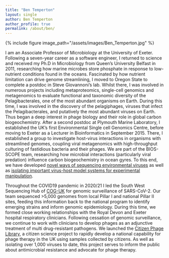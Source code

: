 ```yaml
---
title: "Ben Temperton"
layout: single
author: Ben Temperton
author_profile: true
permalink: /about/ben/
---
```

{% include figure image_path="/assets/images/Ben_Temperton.jpg" %}

I am an Associate Professor of Microbiology at the University of Exeter. Following a seven-year career as a software engineer, I returned to science and received my Ph.D in Microbiology from Queen’s University Belfast in 2011, researching how marine microbes store phosphate in response to low-nutrient conditions found in the oceans. Fascinated by how nutrient limitation can drive genome streamlining, I moved to Oregon State to complete a postdoc in Steve Giovannoni’s lab. Whilst there, I was involved in numerous projects including metaproteomics, single-cell genomics and metagenomics to evaluate functional and taxonomic diversity of the Pelagibacterales, one of the most abundant organisms on Earth. During this time, I was involved in the discovery of the pelagiphages, viruses that infect the Pelagibacterales, and putatively the most abundant viruses on Earth. Thus began a deep interest in phage biology and their role in global carbon biogeochemistry. After a second postdoc at Plymouth Marine Laboratory, I established the UK’s first Environmental Single cell Genomics Centre, before moving to Exeter as a Lecturer in Bioinformatics in September 2015. There, I established a group to investigate host-virus interactions in organisms with streamlined genomes, coupling viral metagenomics with high-throughput culturing of fastidious bacteria and their phages. We are part of the BIOS-SCOPE team, researching how microbial interactions (particularly viral predation) influence carbon biogeochemistry in ocean gyres. To this end, we have developed [novel ways of sequencing environmental viruses](http://dx.doi.org/10.7717/peerj.6800) as well as [isolating important virus-host model systems for experimental manipulation](http://dx.doi.org/10.1038/s41396-020-00872-z).

Throughout the COVID19 pandemic in 2020/21 I led the South West Sequencing Hub of [COG-UK](https://www.cogconsortium.uk/) for genomic surveillance of SARS-CoV-2. Our team sequenced >5,000 genomes from local Pillar I and national Pillar II sites, feeding this information back to the national program to identify emerging strains and inform genomic epidemiology. During this time, we formed close working relationships with the Royal Devon and Exeter hospital respiratory clinicians. Following cessation of genomic surveillance, we continue to work with clinicians to develop phages as an adjunctive treatment of multi drug-resistant pathogens. We launched the [Citizen Phage Library](https://citizenphage.com), a citizen science project to rapidly develop a national capability for phage therapy in the UK using samples collected by citizens. As well as isolating over 1,000 viruses to date, this project serves to inform the public about antimicrobial resistance and advocate for phage therapy.
